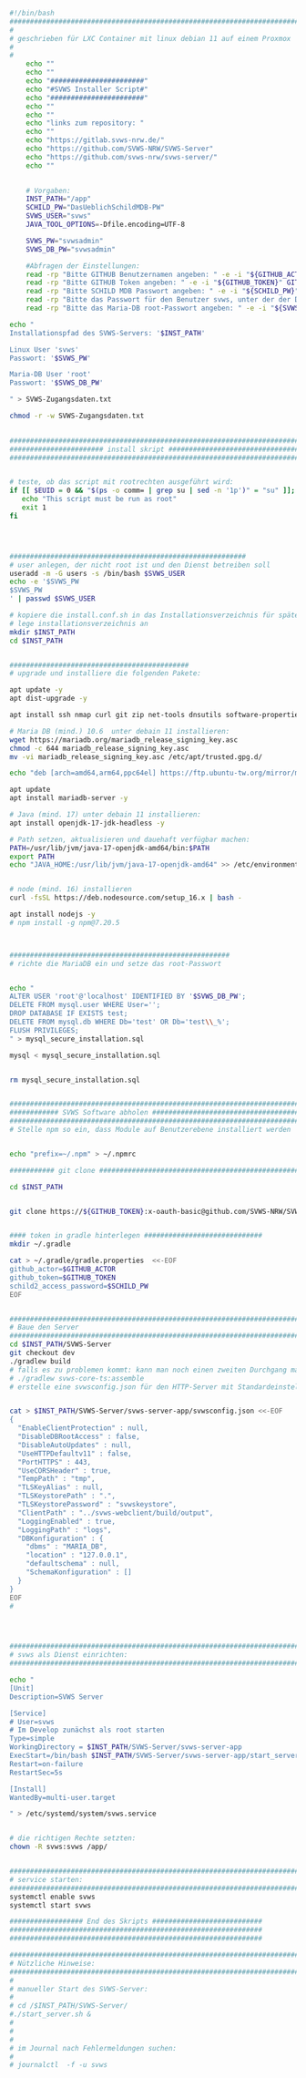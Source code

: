 ﻿```bash
#!/bin/bash
########################################################################
#
# geschrieben für LXC Container mit linux debian 11 auf einem Proxmox
#
#
	echo ""
	echo ""
	echo "#######################"
	echo "#SVWS Installer Script#"
	echo "#######################"
	echo ""
	echo ""
	echo "links zum repository: "
	echo ""
	echo "https://gitlab.svws-nrw.de/"
	echo "https://github.com/SVWS-NRW/SVWS-Server"
    echo "https://github.com/svws-nrw/svws-server/"
	echo "" 
	

	# Vorgaben:
	INST_PATH="/app"
	SCHILD_PW="DasUeblichSchildMDB-PW"
	SVWS_USER="svws"
	JAVA_TOOL_OPTIONS=-Dfile.encoding=UTF-8

	SVWS_PW="svwsadmin"
	SVWS_DB_PW="svwsadmin"

	#Abfragen der Einstellungen:
	read -rp "Bitte GITHUB Benutzernamen angeben: " -e -i "${GITHUB_ACTOR}" GITHUB_ACTOR
	read -rp "Bitte GITHUB Token angeben: " -e -i "${GITHUB_TOKEN}" GITHUB_TOKEN
	read -rp "Bitte SCHILD MDB Passwort angeben: " -e -i "${SCHILD_PW}" SCHILD_PW
	read -rp "Bitte das Passwort für den Benutzer svws, unter der der Dienst läuft, angeben: " -e -i "${SVWS_PW}" SVWS_PW
	read -rp "Bitte das Maria-DB root-Passwort angeben: " -e -i "${SVWS_DB_PW}" SVWS_DB_PW

echo "
Installationspfad des SVWS-Servers: '$INST_PATH'

Linux User 'svws' 
Passwort: '$SVWS_PW'

Maria-DB User 'root' 
Passwort: '$SVWS_DB_PW'

" > SVWS-Zugangsdaten.txt

chmod -r -w SVWS-Zugangsdaten.txt

  
#########################################################################
####################### install skript ##################################
#########################################################################


# teste, ob das script mit rootrechten ausgeführt wird:  
if [[ $EUID = 0 && "$(ps -o comm= | grep su | sed -n '1p')" = "su" ]]; then
   echo "This script must be run as root" 
   exit 1
fi




##########################################################
# user anlegen, der nicht root ist und den Dienst betreiben soll
useradd	-m -G users -s /bin/bash $SVWS_USER
echo -e '$SVWS_PW
$SVWS_PW
' | passwd $SVWS_USER

# kopiere die install.conf.sh in das Installationsverzeichnis für späteren Aufruf
# lege installationsverzeichnis an 
mkdir $INST_PATH
cd $INST_PATH


############################################
# upgrade und installiere die folgenden Pakete:

apt update -y
apt dist-upgrade -y

apt install ssh nmap curl git zip net-tools dnsutils software-properties-common dirmngr -y

# Maria DB (mind.) 10.6  unter debain 11 installieren: 
wget https://mariadb.org/mariadb_release_signing_key.asc
chmod -c 644 mariadb_release_signing_key.asc
mv -vi mariadb_release_signing_key.asc /etc/apt/trusted.gpg.d/

echo "deb [arch=amd64,arm64,ppc64el] https://ftp.ubuntu-tw.org/mirror/mariadb/repo/10.6/debian bullseye main" | tee /etc/apt/sources.list.d/mariadb.list

apt update
apt install mariadb-server -y 

# Java (mind. 17) unter debain 11 installieren:
apt install openjdk-17-jdk-headless -y

# Path setzen, aktualisieren und dauehaft verfügbar machen:
PATH=/usr/lib/jvm/java-17-openjdk-amd64/bin:$PATH
export PATH
echo "JAVA_HOME:/usr/lib/jvm/java-17-openjdk-amd64" >> /etc/environment


# node (mind. 16) installieren
curl -fsSL https://deb.nodesource.com/setup_16.x | bash -

apt install nodejs -y
# npm install -g npm@7.20.5



######################################################
# richte die MariaDB ein und setze das root-Passwort


echo "
ALTER USER 'root'@'localhost' IDENTIFIED BY '$SVWS_DB_PW';
DELETE FROM mysql.user WHERE User='';
DROP DATABASE IF EXISTS test;
DELETE FROM mysql.db WHERE Db='test' OR Db='test\\_%';
FLUSH PRIVILEGES;
" > mysql_secure_installation.sql

mysql < mysql_secure_installation.sql


rm mysql_secure_installation.sql 


#######################################################################
############ SVWS Software abholen ####################################
#######################################################################
# Stelle npm so ein, dass Module auf Benutzerebene installiert werden


echo "prefix=~/.npm" > ~/.npmrc

########### git clone #################################################

cd $INST_PATH


git clone https://${GITHUB_TOKEN}:x-oauth-basic@github.com/SVWS-NRW/SVWS-Server.git


#### token in gradle hinterlegen #############################
mkdir ~/.gradle

cat > ~/.gradle/gradle.properties  <<-EOF
github_actor=$GITHUB_ACTOR
github_token=$GITHUB_TOKEN
schild2_access_password=$SCHILD_PW
EOF


#######################################################################
# Baue den Server
#######################################################################
cd $INST_PATH/SVWS-Server
git checkout dev
./gradlew build
# falls es zu problemen kommt: kann man noch einen zweiten Durchgang machen: 
# ./gradlew svws-core-ts:assemble
# erstelle eine svwsconfig.json für den HTTP-Server mit Standardeinstellungen


cat > $INST_PATH/SVWS-Server/svws-server-app/svwsconfig.json <<-EOF
{
  "EnableClientProtection" : null,
  "DisableDBRootAccess" : false,
  "DisableAutoUpdates" : null,
  "UseHTTPDefaultv11" : false,
  "PortHTTPS" : 443,
  "UseCORSHeader" : true,
  "TempPath" : "tmp",
  "TLSKeyAlias" : null,
  "TLSKeystorePath" : ".",
  "TLSKeystorePassword" : "svwskeystore",
  "ClientPath" : "../svws-webclient/build/output",
  "LoggingEnabled" : true,
  "LoggingPath" : "logs",
  "DBKonfiguration" : {
    "dbms" : "MARIA_DB",
    "location" : "127.0.0.1",
    "defaultschema" : null,
    "SchemaKonfiguration" : []
  }
}
EOF
# 




########################################################################
# svws als Dienst einrichten:
########################################################################

echo "
[Unit]
Description=SVWS Server

[Service]
# User=svws 
# Im Develop zunächst als root starten
Type=simple
WorkingDirectory = $INST_PATH/SVWS-Server/svws-server-app
ExecStart=/bin/bash $INST_PATH/SVWS-Server/svws-server-app/start_server.sh
Restart=on-failure
RestartSec=5s

[Install]
WantedBy=multi-user.target

" > /etc/systemd/system/svws.service


# die richtigen Rechte setzten: 
chown -R svws:svws /app/


########################################################################
# service starten: 
########################################################################
systemctl enable svws
systemctl start svws

################## End des Skripts ###########################
##############################################################
##############################################################

########################################################################
# Nützliche Hinweise:
########################################################################
#
# manueller Start des SVWS-Server:
#
# cd /$INST_PATH/SVWS-Server/
#./start_server.sh &
#
#
#
# im Journal nach Fehlermeldungen suchen: 
#
# journalctl  -f -u svws
```